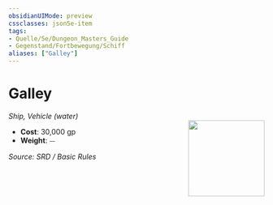 ```yaml
---
obsidianUIMode: preview
cssclasses: json5e-item
tags:
- Quelle/5e/Dungeon_Masters_Guide
- Gegenstand/Fortbewegung/Schiff
aliases: ["Galley"]
---
```

# Galley
*Ship, Vehicle (water)*  
<img src="Symbolik/Gegenstände.webp" align="right" width="150">

- **Cost**: 30,000 gp
- **Weight**: ⏤

*Source: SRD / Basic Rules*